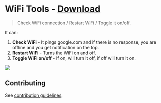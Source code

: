 # WiFi Tools - [Download](https://github.com/nikitavoloboev/small-workflows/blob/master/wifi-tools/WiFi%20tools.alfredworkflow?raw=true)
> Check WiFi connection / Restart WiFi / Toggle it on/off.

It can:
1. **Check WiFi** - It pings google.com and if there is no response, you are offline and you get notification on the top.
2. **Restart WiFi** - Turns the WiFi on and off.
3. **Toggle WiFi on/off** - If on, will turn it off, if off will turn it on.

![](https://i.imgur.com/HgSUSnH.png)

## Contributing
See [contribution guidelines](../CONTRIBUTING.md#readme).
